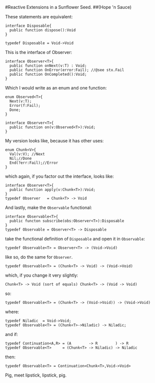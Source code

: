 #Reactive Extensions in a Sunflower Seed. 
##(Hope 'n Sauce)

These statements are equivalent:

    interface Disposable{
      public function dispose():Void
    }

    typedef Disposable = Void->Void

This is the interface of Observer:

    interface Observer<T>{
      public function onNext(v:T) : Void;
      public function OnError(error:Fail); //@see stx.Fail
      public function OnCompleted():Void;
    }

Which I would write as an enum and one function:

    enum Observed<T>{
      Next(v:T);
      Error(f:Fail);
      Done;
    }

    interface Observer<T>{
      public function on(v:Observed<T>):Void;
    }

My version looks like, because it has other uses:

    enum Chunk<V>{
      Val(v:V); //Next
      Nil;//Done
      End(?err:Fail);//Error
    }

which again, if you factor out the interface, looks like:

    interface Observer<T>{
      public function apply(v:Chunk<T>):Void;
    }
    typedef Observer   = Chunk<T> -> Void

And lastly, make the `Observable` functional:

    interface Observable<T>{
      public functon subscribe(obs:Observer<T>):Disposable
    }
    typedef Observable = Observer<T> -> Disposable

take the functional definition of `Disposable` and open it in `Observable`:

    typedef Observable<T> = Observer<T> -> (Void->Void)

like so, do the same for `Observer`.

    typedef Observable<T> = (Chunk<T> -> Void) -> (Void->Void)

which, if you change it very slightly:

    Chunk<T> -> Void (sort of equals) Chunk<T> -> (Void -> Void)

so: 

    typedef Observable<T> = (Chunk<T> -> (Void->Void)) -> (Void->Void)

where:

    typedef Niladic  = Void->Void;
    typedef Observable<T> = (Chunk<T>->Niladic) -> Niladic;

and if:
  
    typedef Continuation<A,R> = (A        -> R        ) -> R
    typedef Observable<T>     = (Chunk<T> -> Niladic) -> Niladic

then:

    typedef Observable<T> = Continuation<Chunk<T>,Void->Void>


Pig, meet lipstick, lipstick, pig.